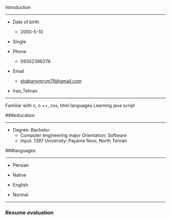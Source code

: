 
Introduction

---

+ Date of birth
  - 2000-5-10
+ Single

+ Phone
     - 09302398376
 + Email
      - shabanymrym79@gmail.com
 + Iran_Tehran


---

Familiar with c, c ++, css, html languages
Learning java script
 
###education

---

 + Degree: Bachelor
   - Computer engineering major
   Orientation: Software
   - Input: 1397
   University: Payame Noor, North Tehran
  
  
###languages
    
---
    
+ Persian  
- Native
+ English
 - Normal
 
 
---
 
 ### Resume evaluation

